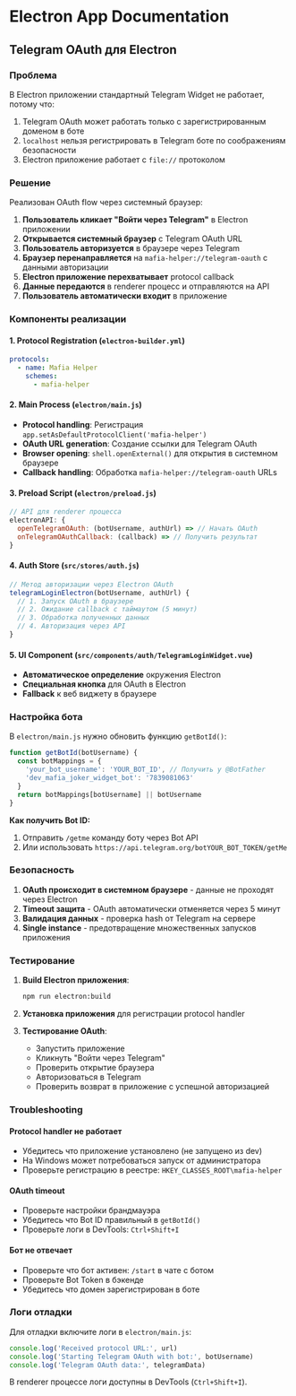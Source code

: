 # Electron App Documentation

## Telegram OAuth для Electron

### Проблема

В Electron приложении стандартный Telegram Widget не работает, потому что:
1. Telegram OAuth может работать только с зарегистрированным доменом в боте
2. `localhost` нельзя регистрировать в Telegram боте по соображениям безопасности
3. Electron приложение работает с `file://` протоколом

### Решение

Реализован OAuth flow через системный браузер:

1. **Пользователь кликает "Войти через Telegram"** в Electron приложении
2. **Открывается системный браузер** с Telegram OAuth URL
3. **Пользователь авторизуется** в браузере через Telegram
4. **Браузер перенаправляется** на `mafia-helper://telegram-oauth` с данными авторизации
5. **Electron приложение перехватывает** protocol callback
6. **Данные передаются** в renderer процесс и отправляются на API
7. **Пользователь автоматически входит** в приложение

### Компоненты реализации

#### 1. Protocol Registration (`electron-builder.yml`)
```yaml
protocols:
  - name: Mafia Helper
    schemes:
      - mafia-helper
```

#### 2. Main Process (`electron/main.js`)
- **Protocol handling**: Регистрация `app.setAsDefaultProtocolClient('mafia-helper')`
- **OAuth URL generation**: Создание ссылки для Telegram OAuth
- **Browser opening**: `shell.openExternal()` для открытия в системном браузере
- **Callback handling**: Обработка `mafia-helper://telegram-oauth` URLs

#### 3. Preload Script (`electron/preload.js`)
```javascript
// API для renderer процесса
electronAPI: {
  openTelegramOAuth: (botUsername, authUrl) => // Начать OAuth
  onTelegramOAuthCallback: (callback) => // Получить результат
}
```

#### 4. Auth Store (`src/stores/auth.js`)
```javascript
// Метод авторизации через Electron OAuth
telegramLoginElectron(botUsername, authUrl) {
  // 1. Запуск OAuth в браузере
  // 2. Ожидание callback с таймаутом (5 минут)
  // 3. Обработка полученных данных
  // 4. Авторизация через API
}
```

#### 5. UI Component (`src/components/auth/TelegramLoginWidget.vue`)
- **Автоматическое определение** окружения Electron
- **Специальная кнопка** для OAuth в Electron
- **Fallback** к веб виджету в браузере

### Настройка бота

В `electron/main.js` нужно обновить функцию `getBotId()`:

```javascript
function getBotId(botUsername) {
  const botMappings = {
    'your_bot_username': 'YOUR_BOT_ID', // Получить у @BotFather
    'dev_mafia_joker_widget_bot': '7839081063'
  }
  return botMappings[botUsername] || botUsername
}
```

**Как получить Bot ID:**
1. Отправить `/getme` команду боту через Bot API
2. Или использовать `https://api.telegram.org/botYOUR_BOT_TOKEN/getMe`

### Безопасность

1. **OAuth происходит в системном браузере** - данные не проходят через Electron
2. **Timeout защита** - OAuth автоматически отменяется через 5 минут
3. **Валидация данных** - проверка hash от Telegram на сервере
4. **Single instance** - предотвращение множественных запусков приложения

### Тестирование

1. **Build Electron приложения**:
   ```bash
   npm run electron:build
   ```

2. **Установка приложения** для регистрации protocol handler

3. **Тестирование OAuth**:
   - Запустить приложение
   - Кликнуть "Войти через Telegram"
   - Проверить открытие браузера
   - Авторизоваться в Telegram
   - Проверить возврат в приложение с успешной авторизацией

### Troubleshooting

#### Protocol handler не работает
- Убедитесь что приложение установлено (не запущено из dev)
- На Windows может потребоваться запуск от администратора
- Проверьте регистрацию в реестре: `HKEY_CLASSES_ROOT\mafia-helper`

#### OAuth timeout
- Проверьте настройки брандмауэра
- Убедитесь что Bot ID правильный в `getBotId()`
- Проверьте логи в DevTools: `Ctrl+Shift+I`

#### Бот не отвечает
- Проверьте что бот активен: `/start` в чате с ботом
- Проверьте Bot Token в бэкенде
- Убедитесь что домен зарегистрирован в боте

### Логи отладки

Для отладки включите логи в `electron/main.js`:
```javascript
console.log('Received protocol URL:', url)
console.log('Starting Telegram OAuth with bot:', botUsername)
console.log('Telegram OAuth data:', telegramData)
```

В renderer процессе логи доступны в DevTools (`Ctrl+Shift+I`).